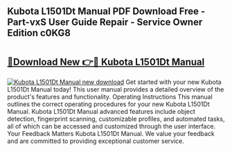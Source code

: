 ## Kubota L1501Dt Manual PDF Download Free - Part-vxS User Guide Repair - Service Owner Edition c0KG8

# <h2><a href="http://bc89479.oget.top/?id=Kubota+L1501Dt+Manual">🔗Download New 👉🔴 Kubota L1501Dt Manual</a></h2>

[![Kubota L1501Dt Manual new download](https://i.imgur.com/5g1atiW.png)](http://bc89479.oget.top/?id=Kubota+L1501Dt+Manual)
Get started with your new Kubota L1501Dt Manual today! This user manual provides a detailed overview of the product's features and functionality. Operating Instructions This manual outlines the correct operating procedures for your new Kubota L1501Dt Manual. Kubota L1501Dt Manual advanced features include object detection, fingerprint scanning, customizable profiles, and automated tasks, all of which can be accessed and customized through the user interface. Your Feedback Matters Kubota L1501Dt Manual. We value your feedback and are committed to providing exceptional customer service.
